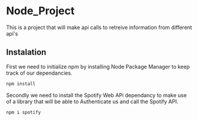 # Node_Project
This is a  project that will make api calls to retreive information from different api's

## Instalation 
First we need to initialize npm by installing Node Package Manager to keep track of our dependancies.

```bash
npm install
```

Secondly we need to install the Spotify Web APi dependancy to make use of a library that will be able to Authenticate us and call the Spotify API.

```bash
npm i spotify 
```